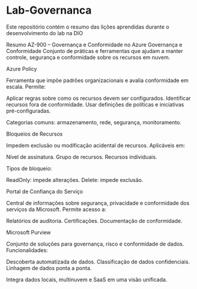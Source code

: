 # Lab-Governanca
Este repositório contém o resumo das lições aprendidas durante o desenvolvimento do lab na DIO

Resumo AZ-900 – Governança e Conformidade no Azure
Governança e Conformidade
Conjunto de práticas e ferramentas que ajudam a manter controle, segurança e conformidade sobre os recursos em nuvem.

Azure Policy

Ferramenta que impõe padrões organizacionais e avalia conformidade em escala.
Permite:

Aplicar regras sobre como os recursos devem ser configurados.
Identificar recursos fora de conformidade.
Usar definições de políticas e iniciativas pré-configuradas.


Categorias comuns: armazenamento, rede, segurança, monitoramento.


Bloqueios de Recursos

Impedem exclusão ou modificação acidental de recursos.
Aplicáveis em:

Nível de assinatura.
Grupo de recursos.
Recursos individuais.


Tipos de bloqueio:

ReadOnly: impede alterações.
Delete: impede exclusão.




Portal de Confiança do Serviço

Central de informações sobre segurança, privacidade e conformidade dos serviços da Microsoft.
Permite acesso a:

Relatórios de auditoria.
Certificações.
Documentação de conformidade.




Microsoft Purview

Conjunto de soluções para governança, risco e conformidade de dados.
Funcionalidades:

Descoberta automatizada de dados.
Classificação de dados confidenciais.
Linhagem de dados ponta a ponta.


Integra dados locais, multinuvem e SaaS em uma visão unificada.
